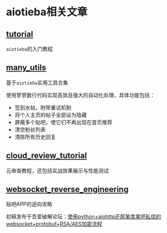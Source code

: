 # aiotieba相关文章

## [tutorial](tutorial.md)

`aiotieba`的入门教程

## [many_utils](many_utils.md)

基于`aiotieba`实用工具合集

使用寥寥数行代码实现高效且强大的自动化处理，具体功能包括：

+ 签到水帖，附带重试机制
+ 将个人主页的帖子全部设为隐藏
+ 屏蔽多个贴吧，使它们不再出现在首页推荐
+ 清空粉丝列表
+ 清除所有历史回复

## [cloud_review_tutorial](cloud_review_tutorial.md)

云审查教程，还包括实战效果展示与性能测试

## [websocket_reverse_engineering](websocket_reverse_engineering.md)

贴吧APP的逆向攻略

初稿发布于吾爱破解论坛：[使用python+aiohttp还原某度某吧私信的websocket+protobuf+RSA/AES加密流程](https://www.52pojie.cn/thread-1648818-1-1.html)
